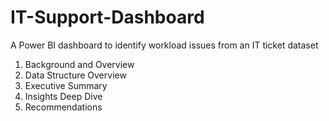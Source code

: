 # IT-Support-Dashboard
A Power BI dashboard to identify workload issues from an IT ticket dataset


1. Background and Overview
2. Data Structure Overview
3. Executive Summary
4. Insights Deep Dive
5. Recommendations
